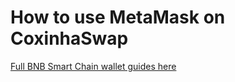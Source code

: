 # How to use MetaMask on CoxinhaSwap

[Full BNB Smart Chain wallet guides here](https://docs.binance.org/smart-chain/wallet/metamask.html)

